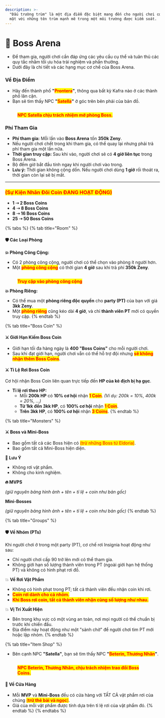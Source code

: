 ```yaml
---
description: >-
  "Đấu trường trùm" là một địa điểm đặc biệt mang đến cho người chơi cơ hội đối
  mặt với những tên trùm mạnh mẽ trong một môi trường được kiểm soát.
---
```


# 🐲 Boss Arena

* Để tham gia, người chơi cần đáp ứng các yêu cầu cụ thể và tuân thủ các quy tắc nhằm tối ưu hóa trải nghiệm và phần thưởng.
* Dưới đây là chi tiết và các hạng mục cơ chế của Boss Arena.

### Về Địa Điểm

* Hãy đến thành phố **"**<mark style="color:red;">**Prontera**</mark>**"**, thông qua bất kỳ Kafra nào ở các thành phố lân cận.
* Bạn sẽ tìm thấy NPC **"**<mark style="color:red;">**Satella**</mark>**"** ở góc trên bên phải của bản đồ.

<figure><img src="https://content.gitbook.com/content/cRMWNBzOKVfDmKU3tkwa/blobs/BUxYYfrPIBTvskVQ8qsU/311.png" alt=""><figcaption><p><mark style="color:red;"><strong>NPC Satella chịu trách nhiệm mở phòng Boss.</strong></mark></p></figcaption></figure>

### **Phí Tham Gia**

* **Phí tham gia:** Mỗi lần vào **Boss Arena** tốn **350k Zeny**.
* Nếu người chơi chết trong khi tham gia, có thể quay lại nhưng phải trả phí tham gia một lần nữa.
* **Thời gian truy cập:** Sau khi vào, người chơi sẽ có **4 giờ liên tục** trong Boss Arena.
* Bộ đếm giờ bắt đầu tính ngay khi người chơi vào trong.
* **Lưu ý:** Thời gian không cộng dồn. Nếu người chơi dùng **1 giờ** rồi thoát ra, thời gian còn lại sẽ bị mất.

***

### <mark style="color:red;">**(Sự Kiện Nhân Đôi Coin ĐANG HOẠT ĐỘNG)**</mark>

* **1 ➝ 2 Boss Coins**
* **4 ➝ 8 Boss Coins**
* **8 ➝ 16 Boss Coins**
* **25 ➝ 50 Boss Coins**

{% tabs %}
{% tab title="Room" %}
#### 🛡️ **Các Loại Phòng**

**💥 Phòng Công Cộng:**

* Có 2 phòng công cộng, người chơi có thể chọn vào phòng ít người hơn.
* Một <mark style="color:red;">**phòng công cộng**</mark> có thời gian **4 giờ** sau khi trả phí **350k Zeny**.

<figure><img src="https://2519823574-files.gitbook.io/~/files/v0/b/gitbook-x-prod.appspot.com/o/spaces%2FcRMWNBzOKVfDmKU3tkwa%2Fuploads%2FEn0nfiNexKsJLZSOZmPw%2F1.png?alt=media&#x26;token=07d0d731-36c1-45ad-a5f8-98094d8f0f60" alt=""><figcaption><p><mark style="color:red;"><strong>Truy cập vào phòng công cộng</strong></mark></p></figcaption></figure>

**💥 Phòng Riêng:**

* Có thể mua một **phòng riêng độc quyền** cho **party (PT)** của bạn với giá **3kk Zeny**.
* Một <mark style="color:red;">**phòng riêng**</mark> cũng kéo dài **4 giờ**, và chỉ **thành viên PT** mới có quyền truy cập.
{% endtab %}

{% tab title="Boss Coin" %}
#### ⚔️ **Giới Hạn Kiếm Boss Coin**

* Giới hạn tối đa hàng ngày là **400 "Boss Coins"** cho mỗi người chơi.
* Sau khi đạt giới hạn, người chơi vẫn có thể hỗ trợ đội nhưng <mark style="color:red;">**sẽ không nhận thêm Boss Coins**</mark>.

#### ⚔️ **Tỉ Lệ Rơi Boss Coin**

Cơ hội nhận Boss Coin liên quan trực tiếp đến **HP của kẻ địch bị hạ gục**.

* **Tỉ lệ rơi theo HP:**
  * Mỗi **200k HP** có **10% cơ hội** nhận <mark style="color:red;">**1 Coin**</mark>. _(Ví dụ: 200k = 10%, 400k = 20%, …)_
  * **Từ 1kk đến 3kk HP**, có **100% cơ hội** nhận <mark style="color:red;">**1 Coin**</mark>.
  * **Trên 3kk HP**, có **100% cơ hội** nhận <mark style="color:red;">**3 Coins**</mark>.
{% endtab %}

{% tab title="Monsters" %}
#### ⚔️ **Boss và Mini-Boss**

* Bao gồm tất cả các Boss hiện có <mark style="color:red;">(trừ những Boss từ Eldoria)</mark>.
* Bao gồm tất cả Mini-Boss hiện diện.

**👑 Lưu Ý**

* Không rơi vật phẩm.
* Không cho kinh nghiệm.

**🔥 MVPS**

_(giữ nguyên bảng hình ảnh + tên + tỉ lệ + coin như bản gốc)_

**Mini-Bosses**

_(giữ nguyên bảng hình ảnh + tên + tỉ lệ + coin như bản gốc)_
{% endtab %}

{% tab title="Groups" %}
#### 🛡️ Về Nhóm (PTs)

Khi người chơi ở trong một party (PT), cơ chế rơi Insignia hoạt động như sau:

* Chỉ người chơi cấp 90 trở lên mới có thể tham gia.
* Không giới hạn số lượng thành viên trong PT (ngoài giới hạn hệ thống PT) và không có hình phạt rơi đồ.

💥 **Về Rơi Vật Phẩm**

* Không có hình phạt trong PT; tất cả thành viên đều nhận coin khi rơi.
* <mark style="color:red;">**Coin rơi dành cho cả nhóm.**</mark>
* <mark style="color:red;">**Khi Boss rơi coin, tất cả thành viên nhận cùng số lượng như nhau.**</mark>

💥 **Vị Trí Xuất Hiện**

* Bên trong khu vực có một vùng an toàn, nơi mọi người có thể chuẩn bị trước khi chiến đấu.
* Địa điểm này hoạt động như một "sảnh chờ" để người chơi tìm PT mới hoặc lập nhóm.
{% endtab %}

{% tab title="Item Shop" %}
* Bên cạnh NPC **"Satella"**, bạn sẽ tìm thấy NPC **"**<mark style="color:red;">**Beterin, Thương Nhân**</mark>**"**.

<figure><img src="https://content.gitbook.com/content/cRMWNBzOKVfDmKU3tkwa/blobs/DtGifybyuWYh2OVOPUHt/55666.png" alt=""><figcaption><p><mark style="color:red;"><strong>NPC Beterin, Thương Nhân, chịu trách nhiệm trao đổi Boss Coins.</strong></mark></p></figcaption></figure>

#### 👑 Về Cửa Hàng

* Mỗi **MVP** và **Mini-Boss** đều có cửa hàng với TẤT CẢ vật phẩm rơi của chúng <mark style="color:red;">(</mark><mark style="color:red;">**trừ thẻ bài và ngọc**</mark><mark style="color:red;">)</mark>.
* Giá của mỗi vật phẩm được tính dựa trên tỉ lệ rơi của vật phẩm đó.
{% endtab %}
{% endtabs %}
